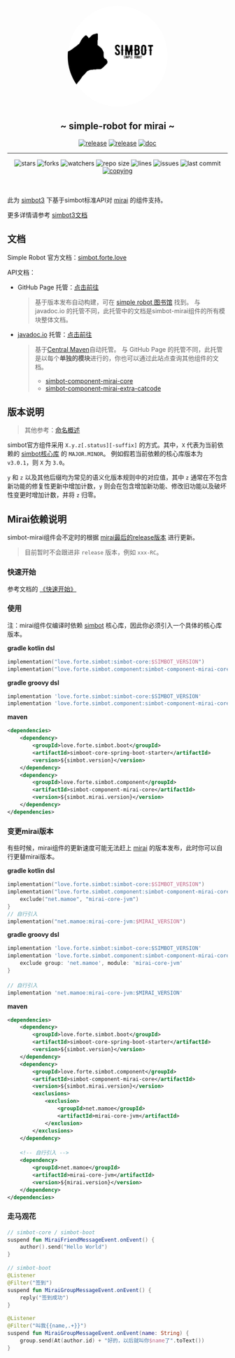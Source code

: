 <div align="center">
<img src=".simbot/icon.png" alt="logo" style="width:230px; height:230px; border-radius:50%; " />
<h2>
    ~ simple-robot for mirai ~ 
</h2>
<a href="https://github.com/simple-robot/simbot-component-mirai/releases/latest"><img alt="release" src="https://img.shields.io/github/v/release/simple-robot/simbot-component-mirai" /></a>
<a href="https://repo1.maven.org/maven2/love/forte/simbot/component/simbot-component-mirai-core/" target="_blank">
  <img alt="release" src="https://img.shields.io/maven-central/v/love.forte.simbot.component/simbot-component-mirai-core" /></a>
<a href="https://www.yuque.com/simpler-robot/simpler-robot-doc" target="_blank">
  <img alt="doc" src="https://img.shields.io/badge/doc-yuque-brightgreen" /></a>
   <hr>
   <img alt="stars" src="https://img.shields.io/github/stars/simple-robot/simbot-component-mirai" />
   <img alt="forks" src="https://img.shields.io/github/forks/simple-robot/simbot-component-mirai" />
   <img alt="watchers" src="https://img.shields.io/github/watchers/simple-robot/simbot-component-mirai" />
   <img alt="repo size" src="https://img.shields.io/github/repo-size/simple-robot/simbot-component-mirai" />
   <img alt="lines" src="https://img.shields.io/tokei/lines/github/simple-robot/simbot-component-mirai" />
   <img alt="issues" src="https://img.shields.io/github/issues-closed/simple-robot/simbot-component-mirai?color=green" />
   <img alt="last commit" src="https://img.shields.io/github/last-commit/simple-robot/simbot-component-mirai" />
   <a href="./COPYING"><img alt="copying" src="https://img.shields.io/github/license/simple-robot/simbot-component-mirai" /></a>

</div>

<br>
<br>

此为 [simbot3](https://github.com/simple-robot/simpler-robot) 下基于simbot标准API对 [mirai](https://github.com/mamoe/mirai) 的组件支持。

更多详情请参考 [simbot3文档](https://www.yuque.com/simpler-robot/simpler-robot-doc/mudleb)


## 文档

Simple Robot 官方文档：[simbot.forte.love](https://simbot.forte.love)

API文档：
- GitHub Page 托管：[点击前往](https://simple-robot-library.github.io/simbot3-component-mirai-apiDoc)
  > 基于版本发布自动构建，可在 [simple robot 图书馆](https://github.com/simple-robot-library) 找到。
  > 与 javadoc.io 的托管不同，此托管中的文档是simbot-mirai组件的所有模块整体文档。

- [javadoc.io](https://javadoc.io/) 托管：[点击前往](https://javadoc.io/doc/love.forte.simbot.component/simbot-component-mirai-core)
  > 基于[Central Maven](https://search.maven.org/)自动托管。
  > 与 GitHub Page 的托管不同，此托管是以每个**单独的模块**进行的，你也可以通过此站点查询其他组件的文档。
  > - [simbot-component-mirai-core](https://javadoc.io/doc/love.forte.simbot.component/simbot-component-mirai-core)
  > - [simbot-component-mirai-extra-catcode](https://javadoc.io/doc/love.forte.simbot.component/simbot-component-mirai-extra-catcode)



## 版本说明

> 其他参考：[命名概述](https://simbot.forte.love/docs/overviews/naming-overview/)

simbot官方组件采用 `X.y.z[.status][-suffix]` 的方式。其中，`X` 代表为当前依赖的 [simbot核心库](https://github.com/simple-robot/simpler-robot) 的 `MAJOR.MINOR`。
例如假若当前依赖的核心库版本为 `v3.0.1`，则 `X` 为 `3.0`。

`y` 和 `z` 以及其他后缀均为常见的语义化版本规则中的对应值，其中 `z` 通常在不包含新功能的修复性更新中增加计数，`y` 则会在包含增加新功能、修改旧功能以及破坏性变更时增加计数，并将 `z` 归零。



## Mirai依赖说明

simbot-mirai组件会不定时的根据 [mirai最后的release版本](https://github.com/mamoe/mirai/releases/latest) 进行更新。

> 目前暂时不会跟进非 `release` 版本，例如 `xxx-RC`。

### 快速开始
参考文档的 [《快速开始》](https://www.yuque.com/simpler-robot/simpler-robot-doc/fvdmq1)

### 使用

注：mirai组件仅编译时依赖 [simbot](https://github.com/simple-robot/simpler-robot) 核心库，因此你必须引入一个具体的核心库版本。

**gradle kotlin dsl**

```kotlin
implementation("love.forte.simbot:simbot-core:$SIMBOT_VERSION")
implementation("love.forte.simbot.component:simbot-component-mirai-core:$COMPONENT_VERSION")
```
**gradle groovy dsl**

```groovy
implementation 'love.forte.simbot:simbot-core:$SIMBOT_VERSION'
implementation 'love.forte.simbot.component:simbot-component-mirai-core:$COMPONENT_VERSION'
```

**maven**

```xml
<dependencies>
    <dependency>
        <groupId>love.forte.simbot.boot</groupId>
        <artifactId>simboot-core-spring-boot-starter</artifactId>
        <version>${simbot.version}</version>
    </dependency>
    <dependency>
        <groupId>love.forte.simbot.component</groupId>
        <artifactId>simbot-component-mirai-core</artifactId>
        <version>${simbot.mirai.version}</version>
    </dependency>
</dependencies>
```

### 变更mirai版本

有些时候，mirai组件的更新速度可能无法赶上 [mirai](https://github.com/mamoe/mirai) 的版本发布，此时你可以自行更替mirai版本。

**gradle kotlin dsl**

```kotlin
implementation("love.forte.simbot:simbot-core:$SIMBOT_VERSION")
implementation("love.forte.simbot.component:simbot-component-mirai-core:$COMPONENT_VERSION") {
    exclude("net.mamoe", "mirai-core-jvm")
}
// 自行引入
implementation("net.mamoe:mirai-core-jvm:$MIRAI_VERSION")
```
**gradle groovy dsl**

```groovy
implementation 'love.forte.simbot:simbot-core:$SIMBOT_VERSION'
implementation 'love.forte.simbot.component:simbot-component-mirai-core:$COMPONENT_VERSION' {
    exclude group: 'net.mamoe', module: 'mirai-core-jvm'
}

// 自行引入
implementation 'net.mamoe:mirai-core-jvm:$MIRAI_VERSION'
```

**maven**
```xml
<dependencies>
    <dependency>
        <groupId>love.forte.simbot.boot</groupId>
        <artifactId>simboot-core-spring-boot-starter</artifactId>
        <version>${simbot.version}</version>
    </dependency>
    <dependency>
        <groupId>love.forte.simbot.component</groupId>
        <artifactId>simbot-component-mirai-core</artifactId>
        <version>${simbot.mirai.version}</version>
        <exclusions>
            <exclusion>
                <groupId>net.mamoe</groupId>
                <artifactId>mirai-core-jvm</artifactId>
            </exclusion>
        </exclusions>
    </dependency>

    <!-- 自行引入 -->
    <dependency>
        <groupId>net.mamoe</groupId>
        <artifactId>mirai-core-jvm</artifactId>
        <version>${mirai.version}</version>
    </dependency>
</dependencies>
```


### 走马观花

```kotlin
// simbot-core / simbot-boot
suspend fun MiraiFriendMessageEvent.onEvent() {
    author().send("Hello World")
}
```


```kotlin
// simbot-boot
@Listener
@Filter("签到")
suspend fun MiraiGroupMessageEvent.onEvent() {
    reply("签到成功")
}
```

```kotlin
@Listener
@Filter("叫我{{name,.+}}")
suspend fun MiraiGroupMessageEvent.onEvent(name: String) {
    group.send(At(author.id) + "好的，以后就叫你$name了".toText())
}
```
